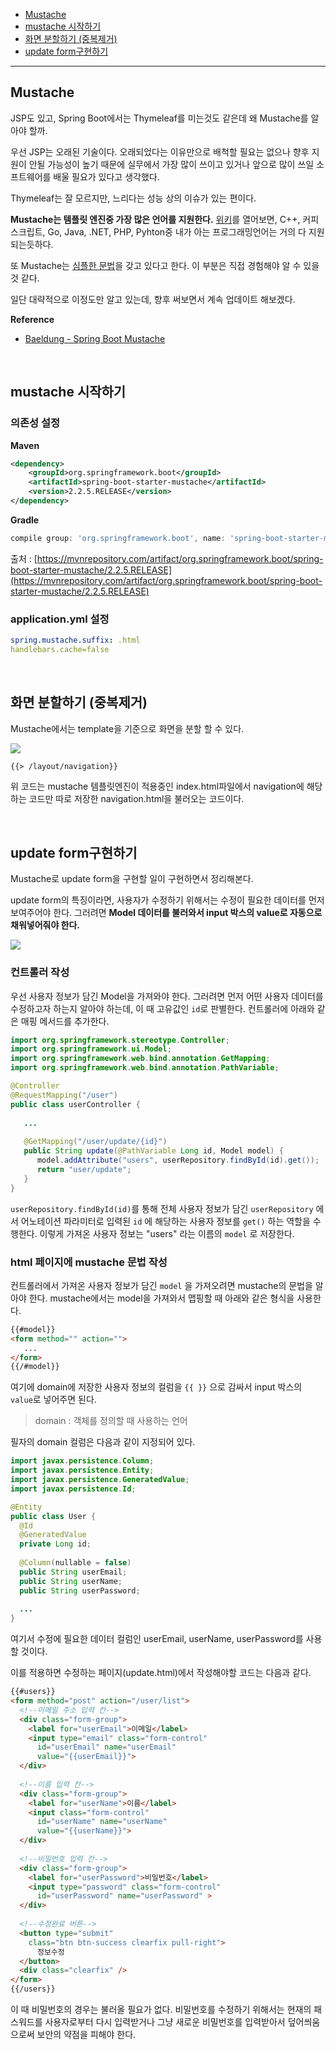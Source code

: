 - [Mustache](#mustache)
- [mustache 시작하기](#getting-started)
- [화면 분할하기 (중복제거)](#refactor)
- [update form구현하기](#update-form)

<hr>

## <a name="mustache"></a>Mustache

JSP도 있고, Spring Boot에서는 Thymeleaf를 미는것도 같은데 왜 Mustache를 알아야 할까.

우선 JSP는 오래된 기술이다. 오래되었다는 이유만으로 배척할 필요는 없으나 향후 지원이 안될 가능성이 높기 때문에 실무에서 가장 많이 쓰이고 있거나 앞으로 많이 쓰일 소프트웨어를 배울 필요가 있다고 생각했다.

Thymeleaf는 잘 모르지만, 느리다는 성능 상의 이슈가 있는 편이다.

**Mustache는 템플릿 엔진중 가장 많은 언어를 지원한다.** [위키](https://en.wikipedia.org/wiki/Web_template_system#Server-side_systems)를 열어보면, C++, 커피스크립트, Go, Java, .NET, PHP, Pyhton중 내가 아는 프로그래밍언어는 거의 다 지원되는듯하다.

또 Mustache는 [심플한 문법](https://mustache.github.io/mustache.5.html)을 갖고 있다고 한다. 이 부분은 직접 경험해야 알 수 있을 것 같다.

일단 대략적으로 이정도만 알고 있는데, 향후 써보면서 계속 업데이트 해보겠다.

**Reference**

- [Baeldung - Spring Boot Mustache](https://www.baeldung.com/spring-boot-mustache)

<br>

## <a name="getting-started"></a>mustache 시작하기

### 의존성 설정

**Maven**

~~~xml
<dependency>
    <groupId>org.springframework.boot</groupId>
    <artifactId>spring-boot-starter-mustache</artifactId>
    <version>2.2.5.RELEASE</version>
</dependency>
~~~

**Gradle**

~~~gradle
compile group: 'org.springframework.boot', name: 'spring-boot-starter-mustache', version: '2.2.5.RELEASE'
~~~

출처 : [https://mvnrepository.com/artifact/org.springframework.boot/spring-boot-starter-mustache/2.2.5.RELEASE](https://mvnrepository.com/artifact/org.springframework.boot/spring-boot-starter-mustache/2.2.5.RELEASE)



### application.yml 설정

~~~yml
spring.mustache.suffix: .html
handlebars.cache=false
~~~

<br>

## <a name="refactor"></a>화면 분할하기 (중복제거)

Mustache에서는 template을 기준으로 화면을 분할 할 수 있다. 

![](https://lh3.googleusercontent.com/AXhc9FWyKXqmwRmW7oRIasjuJTp-xFaYqJg6IXR5MziUxb6romqiAYbaJnVmWjx3mRTZVReJKidupb77g16e2B1zrHxVGM6paQ-qFiekO5QAgaBZT8O6VIKzPfXWx_hpbmQdsD2iqYe2XR8gnlQCjAcdvNoX1xmoWG3Oj5hieTyR8T6z8cbq2tLAjDSI67AtZ4mZ3BIbNiQD-CC3VpyGPJVd0OVy2Y3fHgkCT_ulJchDyQzSx8UQdl5LSsriVWx4i07E32SGeHU8KIrDE6VcLVGxEq7tNfkVuGEUkkbFeudzddqrzdWg-E0ZfOeA4DNa2noegecpgc8IlvaK1XCjeP0--z5k0bg55gkiARWg9YpDXtJ7T101wap_SMZrMtDmAYR__MZuOQlBrsMIcc76aZ1kKnEYuYnDT1-de981LQBQrRDESku-X_-jijUZVMjSH4CZP-geDc5_ZYNWyECoWCU3HSsePCxzY8rPCY-fxwLpqRdVqBvU2k5ziz4HKwM3aTmUiPSzfiILt6OvYIaCXil2xreHIV3_Y2RooZJfGXxBSRoYNS8oCrq_sYw0H_V319mng_CncdCY_6Ks4gJFL9zBakhGSHgpaFc4zUXHYx2K1A2q-gRgxXP5JwoGjhYDmi0fNA9sfmGcxmZzN3CGlndkCEBk4srxz_AveCq2qsfxejrYj7XaK8YwPKmNYmqCPg0-7uJegVU03-fbZmIM-p79o0LhI9WYpnR9zjFTKGKqO90a=w182-h164-no)

~~~html
{{> /layout/navigation}}
~~~

위 코드는 mustache 템플릿엔진이 적용중인 index.html파일에서 navigation에 해당하는 코드만 따로 저장한 navigation.html을 불러오는 코드이다.

<br>

## <a name="update-form"></a>update form구현하기

Mustache로 update form을 구현할 일이 구현하면서 정리해본다. 

update form의 특징이라면, 사용자가 수정하기 위해서는 수정이 필요한 데이터를 먼저 보여주어야 한다. 그러려면 **Model 데이터를 불러와서 input 박스의 value로 자동으로 채워넣어줘야 한다.**

![](https://lh3.googleusercontent.com/ssIh7W1r9qzkd2cSV41SjSieDEAfWs78UicriO1yeP2L5ATqWEHL5TfRvVZlvEzfaTaB2qntsVS8GXBx4yux8V_AGfbTpcpm8eyO3cicyIQxytqf63at6pVKCoJWo8YQ0erZaJQjf9PrvgpPpxv0BQ6674pR16jPH9RJeQCe85TkkXlkXNAzxS9BmU8uHRPWb8RPgkJDPHcbkdYgtY6pJFR2Yn64Aat8qYQ-DcZYOETth_SFoymPgBwxRYAQU1E_Nadr8l_hYJUmHRDoF6kp8nw7GcwfzFmxjTVukz8_LSdC6HEiHZALBSWC5PY9dg9uEj-guC71cX1UvkBIJyjFoOgd1C6naeNTvVw-viPwyagWrcnG18C2ONBpS9cKZAxNvz5d7M2gUjs_W6Me3yggMyL_QG4KdA6QrXr-I2fi4eeVEiOzeH9arzuwmXqPQxLTIhojPN8UcGogVj8IeodJKjWnYFZIk2ScED14ww4hqlAX0FCZQelpsgRAmF5ILAAl4Xi5uvi_ju5d6_l-boRxVOawXYy79qO9SnQMZUwKKAag8sGfZD23aVQ64p6JT2IpZpJXbAdqdfTJvGOMMJTNyEx1oWnXlR8ye3g8wWllbnMztVVbu9KLxaM1mH3LkBe-SPnuK2VkgyEk2WOVXtMMA3a_zvkx9zJv4ZeXU0FG4i7jdV6GlZVuyC9SJS_1O1gs76-NJXjgmdt5JxS4duibP8XLHyNl2LU5nvT6HsmKRv6UeHLK=w500-h188-no)



### 컨트롤러 작성

우선 사용자 정보가 담긴 Model을 가져와야 한다. 그러려면 먼저 어떤 사용자 데이터를 수정하고자 하는지 알아야 하는데, 이 때 고유값인 `id`로 판별한다. 컨트롤러에 아래와 같은 매핑 메서드를 추가한다. 

~~~java
import org.springframework.stereotype.Controller;
import org.springframework.ui.Model;
import org.springframework.web.bind.annotation.GetMapping;
import org.springframework.web.bind.annotation.PathVariable;

@Controller
@RequestMapping("/user")
public class userController {
  
   ...
   
   @GetMapping("/user/update/{id}")
   public String update(@PathVariable Long id, Model model) {
      model.addAttribute("users", userRepository.findById(id).get());
      return "user/update";
   }   
}
~~~

`userRepository.findById(id)`를 통해 전체 사용자 정보가 담긴 `userRepository` 에서 어노테이션 파라미터로 입력된 `id` 에 해당하는 사용자 정보를 `get()` 하는 역할을 수행한다. 이렇게 가져온 사용자 정보는 "users" 라는 이름의 `model` 로 저장한다. 



### html 페이지에 mustache 문법 작성

컨트롤러에서 가져온 사용자 정보가 담긴 `model` 을 가져오려면 mustache의 문법을 알아야 한다. mustache에서는 model을 가져와서 맵핑할 때 아래와 같은 형식을 사용한다.

~~~html
{{#model}}
<form method="" action="">
   ...
</form>
{{/#model}}
~~~



여기에 domain에 저장한 사용자 정보의 컬럼을 `{{ }}` 으로 감싸서 input 박스의 `value`로 넣어주면 된다.

> domain : 객체를 정의할 때 사용하는 언어



필자의 domain 컬럼은 다음과 같이 지정되어 있다.

~~~java
import javax.persistence.Column;
import javax.persistence.Entity;
import javax.persistence.GeneratedValue;
import javax.persistence.Id;

@Entity
public class User {
  @Id
  @GeneratedValue
  private Long id;
	
  @Column(nullable = false)
  public String userEmail;
  public String userName;
  public String userPassword;
  
  ...
}
~~~

여기서 수정에 필요한 데이터 컬럼인 userEmail, userName, userPassword를 사용할 것이다.

이를 적용하면 수정하는 페이지(update.html)에서 작성해야할 코드는 다음과 같다.

~~~html
{{#users}}
<form method="post" action="/user/list">
  <!--이메일 주소 입력 칸-->
  <div class="form-group">
    <label for="userEmail">이메일</label>
    <input type="email" class="form-control" 
      id="userEmail" name="userEmail" 
      value="{{userEmail}}">
  </div>
      
  <!--이름 입력 칸-->
  <div class="form-group">
    <label for="userName">이름</label>
    <input class="form-control" 
      id="userName" name="userName" 
      value="{{userName}}">
  </div>
      
  <!--비밀번호 입력 칸-->
  <div class="form-group">
    <label for="userPassword">비밀번호</label>
    <input type="password" class="form-control" 
      id="userPassword" name="userPassword" >
  </div>
      
  <!--수정완료 버튼-->
  <button type="submit" 
    class="btn btn-success clearfix pull-right">
      정보수정
  </button>
  <div class="clearfix" />
</form>
{{/users}}
~~~

이 때 비밀번호의 경우는 불러올 필요가 없다. 비밀번호를 수정하기 위해서는 현재의 패스워드를 사용자로부터 다시 입력받거나 그냥 새로운 비밀번호를 입력받아서 덮어씌움으로써 보안의 약점을 피해야 한다.

<br>